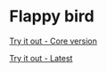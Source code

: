 # Flappy bird

[Try it out - Core version](https://rawcdn.githack.com/MomoClubProg/flappy-bird/7d9c9971a97b1856f2db5304a4db2c0c73ca74b6/index.html)

[Try it out - Latest](https://raw.githack.com/MomoClubProg/flappy-bird/main/public/index.html)
